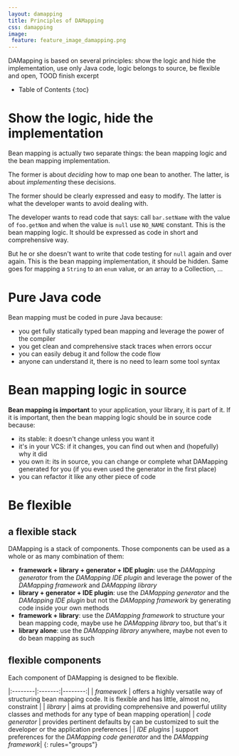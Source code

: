 ```yaml
---
layout: damapping
title: Principles of DAMapping
css: damapping
image:
 feature: feature_image_damapping.png
---
```


DAMapping is based on several principles: show the logic and hide the implementation, use only Java code, logic belongs to source, be flexible and open, TOOD finish excerpt


* Table of Contents
{:toc}

# Show the logic, hide the implementation

Bean mapping is actually two separate things: the bean mapping logic and the bean mapping implementation.

The former is about *deciding* how to map one bean to another. The latter, is about *implementing* these decisions.

The former should be clearly expressed and easy to modify. The latter is what the developer wants to avoid dealing with.

The developer wants to read code that says: call `bar.setName` with the value of `foo.getNom` and when the value is `null` use `NO_NAME` constant. This is the bean mapping logic. It should be expressed as code in short and comprehensive way.

But he or she doesn't want to write that code testing for `null` again and over again. This is the bean mapping implementation, it should be hidden. Same goes for mapping a `String` to an `enum` value, or an array to a Collection, ...

# Pure Java code

Bean mapping must be coded in pure Java because:

* you get fully statically typed bean mapping and leverage the power of the compiler
* you get clean and comprehensive stack traces when errors occur
* you can easily debug it and follow the code flow
* anyone can understand it, there is no need to learn some tool syntax

# Bean mapping logic in source

**Bean mapping is important** to your application, your library, it is part of it. If it is important, then the bean mapping logic should be in source code because:

* its stable: it doesn't change unless you want it
* it's in your VCS: if it changes, you can find out when and (hopefully) why it did
* you own it: its in source, you can change or complete what DAMapping generated for you (if you even used the generator in the first place)
* you can refactor it like any other piece of code

# Be flexible

## a flexible stack

DAMapping is a stack of components. Those components can be used as a whole or as many combination of them:

* **framework + library + generator + IDE plugin**: use the *DAMapping generator* from the *DAMapping IDE plugin* and leverage the power of the *DAMapping framework* and *DAMapping library*
* **library + generator + IDE plugin**: use the *DAMapping generator* and the *DAMapping IDE plugin* but not the *DAMapping framework* by generating code inside your own methods
* **framework + library**: use the *DAMapping framework* to structure your bean mapping code, maybe use he *DAMapping library* too, but that's it
* **library alone**: use the *DAMapping library* anywhere, maybe not even to do bean mapping as such

## flexible components

Each component of DAMapping is designed to be flexible.

|:--------|:-------:|--------:|
| *framework*   | offers a highly versatile way of structuring bean mapping code. It is flexible and has little, almost no, constraint |
| *library*   | aims at providing comprehensive and powerful utility classes and methods for any type of bean mapping operation|
| *code generator*   | provides pertinent defaults by can be customized to suit the developer or the application preferences |
| *IDE plugins*   | support preferences for the *DAMapping code generator* and the *DAMapping framework*|
{: rules="groups"}
